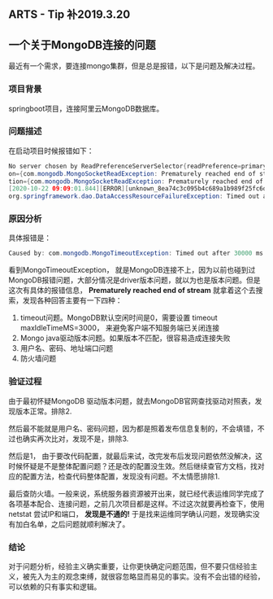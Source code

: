 ## ARTS - Tip 补2019.3.20

## 一个关于MongoDB连接的问题

最近有一个需求，要连接mongo集群，但是总是报错，以下是问题及解决过程。

### 项目背景

springboot项目，连接阿里云MongoDB数据库。

### 问题描述

在启动项目时候报错如下：

```java
No server chosen by ReadPreferenceServerSelector{readPreference=primary} from cluster description ClusterDescription{type=UNKNOWN, connectionMode=MULTIPLE, serverDescriptions=[ServerDescription{address=xxx:3717, type=UNKNOWN, state=CONNECTING, excepti
on={com.mongodb.MongoSocketReadException: Prematurely reached end of stream}}, ServerDescription{address=xxx:3717, type=UNKNOWN, state=CONNECTING, excep
tion={com.mongodb.MongoSocketReadException: Prematurely reached end of stream}}]}. Waiting for 30000 ms before timing out
[2020-10-22 09:09:01.844][ERROR][unknown_8ea74c3c095b4c689a1b989f25fc6d9f][c.o.o.c.c.CRBDataQueryController]- userMobileList error 2348162338435 null 499611240792850432
org.springframework.dao.DataAccessResourceFailureException: Timed out after 30000 ms while waiting for a server that matches ReadPreferenceServerSelector{readPreference=primary}. Client view of cluster state is {type=UNKNOWN, servers=[{address=xxx:3717, type=UNKNOWN, state=CONNECTING, exception={com.mongodb.MongoSocketReadException: Prematurely reached end of stream}}, {address=xxx:3717, type=UNKNOWN, state=CONNECTING, exception={com.mongodb.MongoSocketReadException: Prematurely reached end of stream}}]; nested exception is com.mongodb.MongoTimeoutException: Timed out after 30000 ms while waiting for a server that matches ReadPreferenceServerSelector{readPreference=primary}. Client view of cluster state is {type=UNKNOWN, servers=[{address=xxx:3717, type=UNKNOWN, state=CONNECTING, exception={com.mongodb.MongoSocketReadException: Prematurely reached end of stream}}, {address=xxx:3717, type=UNKNOWN, state=CONNECTING, exception={com.mongodb.MongoSocketReadException: Prematurely reached end of stream}}]
```

### 原因分析

具体报错是：

```java
Caused by: com.mongodb.MongoTimeoutException: Timed out after 30000 ms while waiting for a server that matches ReadPreferenceServerSelector{readPreference=primary}.

```

看到MongoTimeoutException， 就是MongoDB连接不上，因为以前也碰到过MongoDB报错问题，大部分情况是driver版本问题，就以为也是版本问题。但是这次有具体的报错信息， **Prematurely reached end of stream**  就拿着这个去搜索，发现各种回答主要有一下四种：

1. timeout问题。MongoDB默认空闲时间是0，需要设置 timeout maxIdleTimeMS=3000， 来避免客户端不知服务端已关闭连接
2. Mongo java驱动版本问题。如果版本不匹配，很容易造成连接失败
3. 用户名、密码、地址端口问题
4. 防火墙问题

### 验证过程

由于最初怀疑MongoDB 驱动版本问题，就去MongoDB官网查找驱动对照表，发现版本正常。排除2. 

然后最不能就是用户名、密码问题，因为都是照着发布信息复制的，不会填错，不过也确实再次比对，发现不是，排除3.

然后是1， 由于要改代码配置，就最后来试，改完发布后发现问题依然没解决，这时候怀疑是不是整体配置问题？还是改的配置没生效。然后继续查官方文档，找对应的配置方法，检查代码整体配置，发现没有问题。不太情愿排除1.

最后查防火墙。一般来说，系统服务器资源被开出来，就已经代表运维同学完成了各项基本配合、连接问题，之前几次项目都是这样。不过这次就要再检查下，使用netstat 尝试IP和端口， **发现是不通的!** 于是找来运维同学确认问题，发现确实没有加白名单，之后问题就顺利解决了。

### 结论

对于问题分析，经验主义确实重要，让你更快确定问题范围，但不要只信经验主义，被先入为主的观念束缚，就很容忽略显而易见的事实。没有不会出错的经验，可以依赖的只有事实和逻辑。